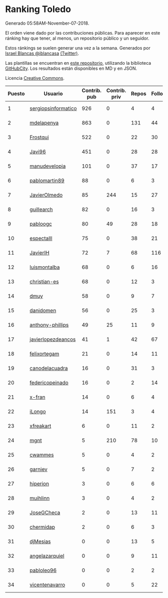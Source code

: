 # Ranking Toledo

Generado 05:58AM-November-07-2018.

El orden viene dado por las contribuciones públicas. Para aparecer en este ránking hay que tener, al menos, un repositorio público y un seguidor.

Estos ránkings se suelen generar una vez a la semana. Generados por [Israel Blancas @iblancasa](https://github.com/iblancasa/) [(Twitter)](https://twitter.com/iblancasa).

Las plantillas se encuentran en [este repositorio](https://github.com/iblancasa/GH-Spanish-Ranking), utilizando la biblioteca [GitHubCity](https://github.com/iblancasa/GitHubCity). Los resultados están disponibles en MD y en JSON.

Licencia [Creative Commons](https://creativecommons.org/licenses/by/4.0/).

| Puesto   |  Usuario  | Contrib. pub | Contrib. priv |Repos| Followers | Desde |  Avatar  |
|----------|-----------|--------------|---------------|-----|-----------|-------|----------|
|1|[sergiopsinformatico](https://github.com/sergiopsinformatico)|926|0|4|4|2016-10-10|![sergiopsinformatico]()|
|2|[mdelapenya](https://github.com/mdelapenya)|863|0|131|44|2011-08-01|![mdelapenya]()|
|3|[Frostqui](https://github.com/Frostqui)|522|0|22|30|2014-12-06|![Frostqui]()|
|4|[Javi96](https://github.com/Javi96)|451|0|28|28|2016-05-01|![Javi96]()|
|5|[manudevelopia](https://github.com/manudevelopia)|101|0|37|17|2008-12-28|![manudevelopia]()|
|6|[pablomartin89](https://github.com/pablomartin89)|88|0|6|3|2015-12-30|![pablomartin89]()|
|7|[JavierOlmedo](https://github.com/JavierOlmedo)|85|244|15|27|2015-11-18|![JavierOlmedo]()|
|8|[guillearch](https://github.com/guillearch)|82|0|16|3|2017-03-28|![guillearch]()|
|9|[pabloogc](https://github.com/pabloogc)|80|49|28|18|2011-10-16|![pabloogc]()|
|10|[espectalll](https://github.com/espectalll)|75|0|38|21|2012-09-30|![espectalll]()|
|11|[JavierIH](https://github.com/JavierIH)|72|7|68|116|2013-08-03|![JavierIH]()|
|12|[luismontalba](https://github.com/luismontalba)|68|0|6|16|2013-11-13|![luismontalba]()|
|13|[christian-es](https://github.com/christian-es)|68|0|12|3|2014-07-12|![christian-es]()|
|14|[dmuy](https://github.com/dmuy)|58|0|9|7|2014-09-19|![dmuy]()|
|15|[danidomen](https://github.com/danidomen)|56|0|25|3|2013-11-21|![danidomen]()|
|16|[anthony-phillips](https://github.com/anthony-phillips)|49|25|11|9|2015-09-04|![anthony-phillips]()|
|17|[javierlopezdeancos](https://github.com/javierlopezdeancos)|41|1|42|67|2011-11-17|![javierlopezdeancos]()|
|18|[felixortegam](https://github.com/felixortegam)|21|0|14|11|2013-06-14|![felixortegam]()|
|19|[canodelacuadra](https://github.com/canodelacuadra)|16|0|31|3|2013-07-14|![canodelacuadra]()|
|20|[federicopeinado](https://github.com/federicopeinado)|16|0|2|14|2013-11-13|![federicopeinado]()|
|21|[x-fran](https://github.com/x-fran)|14|0|6|4|2013-01-04|![x-fran]()|
|22|[iLongo](https://github.com/iLongo)|14|151|3|4|2016-03-01|![iLongo]()|
|23|[xfreakart](https://github.com/xfreakart)|6|0|11|2|2013-04-17|![xfreakart]()|
|24|[mgnt](https://github.com/mgnt)|5|210|78|10|2013-03-13|![mgnt]()|
|25|[cwammes](https://github.com/cwammes)|5|0|4|2|2014-03-18|![cwammes]()|
|26|[garniev](https://github.com/garniev)|5|0|7|2|2014-12-09|![garniev]()|
|27|[hiperion](https://github.com/hiperion)|3|0|6|6|2010-08-10|![hiperion]()|
|28|[muihlinn](https://github.com/muihlinn)|3|0|4|2|2014-04-04|![muihlinn]()|
|29|[JoseGCheca](https://github.com/JoseGCheca)|2|0|13|11|2014-02-05|![JoseGCheca]()|
|30|[chermidap](https://github.com/chermidap)|2|0|6|3|2015-11-26|![chermidap]()|
|31|[djMesias](https://github.com/djMesias)|0|0|13|5|2011-09-17|![djMesias]()|
|32|[angelazarquiel](https://github.com/angelazarquiel)|0|0|9|11|2013-10-07|![angelazarquiel]()|
|33|[pabloleo96](https://github.com/pabloleo96)|0|0|2|2|2016-03-07|![pabloleo96]()|
|34|[vicentenavarro](https://github.com/vicentenavarro)|0|0|5|22|2017-02-13|![vicentenavarro]()|
